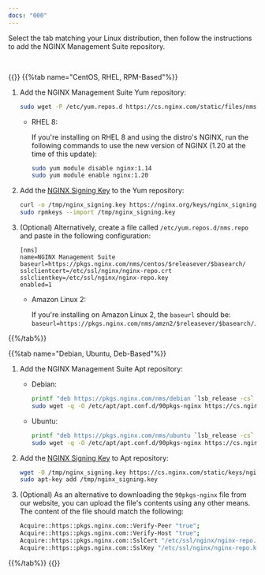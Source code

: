 ```yaml
---
docs: "000"
---
```

Select the tab matching your Linux distribution, then follow the instructions to add the NGINX Management Suite repository.

<br>

{{<tabs name="install_repo">}}
{{%tab name="CentOS, RHEL, RPM-Based"%}}

1. Add the NGINX Management Suite Yum repository:

   ```bash
   sudo wget -P /etc/yum.repos.d https://cs.nginx.com/static/files/nms.repo
   ```

   - RHEL 8:

      If you're installing on RHEL 8 and using the distro's NGINX, run the following commands to use the new version of NGINX (1.20 at the time of this update):

      ```bash
      sudo yum module disable nginx:1.14
      sudo yum module enable nginx:1.20
      ```

1. Add the [NGINX Signing Key](https://nginx.org/keys/nginx_signing.key) to the Yum repository:

    ```bash
    curl -o /tmp/nginx_signing.key https://nginx.org/keys/nginx_signing.key
    sudo rpmkeys --import /tmp/nginx_signing.key
    ```

1. (Optional) Alternatively, create a file called `/etc/yum.repos.d/nms.repo` and paste in the following configuration:

   ```text
   [nms]
   name=NGINX Management Suite
   baseurl=https://pkgs.nginx.com/nms/centos/$releasever/$basearch/
   sslclientcert=/etc/ssl/nginx/nginx-repo.crt
   sslclientkey=/etc/ssl/nginx/nginx-repo.key
   enabled=1
   ```

   - Amazon Linux 2:

      If you're installing on Amazon Linux 2, the `baseurl` should be: `baseurl=https://pkgs.nginx.com/nms/amzn2/$releasever/$basearch/`.

{{%/tab%}}

{{%tab name="Debian, Ubuntu, Deb-Based"%}}

1. Add the NGINX Management Suite Apt repository:

   - Debian:

      ```bash
      printf "deb https://pkgs.nginx.com/nms/debian `lsb_release -cs` nginx-plus\n" | sudo tee /etc/apt/sources.list.d/nms.list
      sudo wget -q -O /etc/apt/apt.conf.d/90pkgs-nginx https://cs.nginx.com/static/files/90pkgs-nginx
      ```

   - Ubuntu:

      ```bash
      printf "deb https://pkgs.nginx.com/nms/ubuntu `lsb_release -cs` nginx-plus\n" | sudo tee /etc/apt/sources.list.d/nms.list
      sudo wget -q -O /etc/apt/apt.conf.d/90pkgs-nginx https://cs.nginx.com/static/files/90pkgs-nginx
      ```

1. Add the [NGINX Signing Key](https://nginx.org/keys/nginx_signing.key) to Apt repository:

    ```bash
    wget -O /tmp/nginx_signing.key https://cs.nginx.com/static/keys/nginx_signing.key
    sudo apt-key add /tmp/nginx_signing.key
    ```

1. (Optional) As an alternative to downloading the `90pkgs-nginx` file from our website, you can upload the file's contents using any other means. The content of the file should match the following:

   ```bash
   Acquire::https::pkgs.nginx.com::Verify-Peer "true";
   Acquire::https::pkgs.nginx.com::Verify-Host "true";
   Acquire::https::pkgs.nginx.com::SslCert "/etc/ssl/nginx/nginx-repo.crt";
   Acquire::https::pkgs.nginx.com::SslKey "/etc/ssl/nginx/nginx-repo.key";
   ```

{{%/tab%}}
{{</tabs>}}
